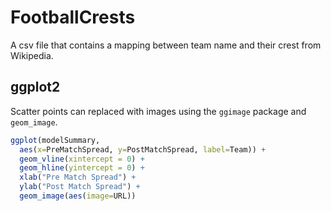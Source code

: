 # FootballCrests

A csv file that contains a mapping between team name and their crest from Wikipedia.

## ggplot2

Scatter points can replaced with images using the `ggimage` package
and `geom_image`.

```r
ggplot(modelSummary, 
  aes(x=PreMatchSpread, y=PostMatchSpread, label=Team)) + 
  geom_vline(xintercept = 0) + 
  geom_hline(yintercept = 0) +
  xlab("Pre Match Spread") + 
  ylab("Post Match Spread") +
  geom_image(aes(image=URL))
```
